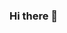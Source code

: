 ### Hi there 👋

<!--
**TasteTheCC/TasteTheCC** is a ✨ _special_ ✨ repository because its `README.md` (this file) appears on your GitHub profile.

- 🌱 I’m currently learning C, DM, and trying to be comfortable enough with Haskell to leave it alone.
- 💬 Ask me about cats, portuguese academic culture or the nature of life and death
- ⚡ Fun fact: I died once!
[![Anurag's GitHub stats](https://github-readme-stats.vercel.app/api?username=TasteTheCC&count_private=true)](https://github.com/anuraghazra/github-readme-stats)

